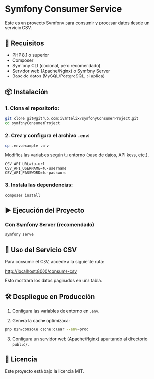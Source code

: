 
# Symfony Consumer Service

Este es un proyecto Symfony para consumir y procesar datos desde un servicio CSV.

## 🚀 Requisitos

- PHP 8.1 o superior
- Composer
- Symfony CLI (opcional, pero recomendado)
- Servidor web (Apache/Nginx) o Symfony Server
- Base de datos (MySQL/PostgreSQL, si aplica)

## 📦 Instalación

### 1. Clona el repositorio:

```bash
git clone git@github.com:ivantelix/symfonyConsumerProject.git
cd symfonyConsumerProject
```

### 2. Crea y configura el archivo `.env`:

```bash
cp .env.example .env
```

Modifica las variables según tu entorno (base de datos, API keys, etc.).
```
CSV_API_URL=tu-url
CSV_API_USERNAME=tu-username
CSV_API_PASSWORD=tu-password
```

### 3. Instala las dependencias:

```bash
composer install
```


## ▶️ Ejecución del Proyecto

### Con Symfony Server (recomendado)

```bash
symfony serve
```

## 📜 Uso del Servicio CSV

Para consumir el CSV, accede a la siguiente ruta:

[http://localhost:8000/consume-csv](http://localhost:8000/consume-csv)

Esto mostrará los datos paginados en una tabla.

## 🛠 Despliegue en Producción

1. Configura las variables de entorno en `.env`.

2. Genera la caché optimizada:

```bash
php bin/console cache:clear --env=prod
```

3. Configura un servidor web (Apache/Nginx) apuntando al directorio `public/`.

## 📄 Licencia

Este proyecto está bajo la licencia MIT.
